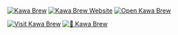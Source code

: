 [![Kawa Brew](https://img.shields.io/badge/Kawa%20Brew-Click%20Here-lightgrey?style=plastic)](https://cas-ix.github.io/kawa.brew/)
[![Kawa Brew Website](https://img.shields.io/badge/Website-Kawa%20Brew-2f3136?style=flat&logo=github)](https://cas-ix.github.io/kawa.brew/)
[![Open Kawa Brew](https://img.shields.io/badge/Open-Kawa%20Brew-orange?style=flat-square&logo=coffee)](https://cas-ix.github.io/kawa.brew/)

[![Visit Kawa Brew](https://img.shields.io/badge/☕%20Visit%20Kawa%20Brew-blueviolet?style=for-the-badge)](https://cas-ix.github.io/kawa.brew/)
[![🚀 Kawa Brew](https://img.shields.io/badge/🚀%20Kawa%20Brew-Launch%20Now-0f0f0f?style=flat-square&logo=vercel&logoColor=white)](https://cas-ix.github.io/kawa.brew/)
